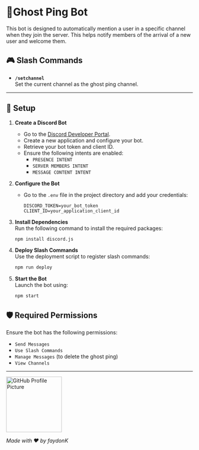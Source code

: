 # 🤖Ghost Ping Bot

This bot is designed to automatically mention a user in a specific channel when they join the server. This helps notify members of the arrival of a new user and welcome them.

## 🎮 Slash Commands

-   **`/setchannel`**  
    Set the current channel as the ghost ping channel.
    

----------

 ## 🚀 Setup

1.  **Create a Discord Bot**
    -   Go to the [Discord Developer Portal](https://discord.com/developers/applications).
    -   Create a new application and configure your bot.
    -   Retrieve your bot token and client ID.
    -   Ensure the following intents are enabled:
        -   `PRESENCE INTENT`
        -   `SERVER MEMBERS INTENT`
        -   `MESSAGE CONTENT INTENT`
2.  **Configure the Bot**
    
    -   Go to the `.env` file in the project directory and add your credentials:
        
        ```env
        DISCORD_TOKEN=your_bot_token
        CLIENT_ID=your_application_client_id
        ```
        
3.  **Install Dependencies**  
    Run the following command to install the required packages:
    
    ```bash
    npm install discord.js
    ```
    
4.  **Deploy Slash Commands**  
    Use the deployment script to register slash commands:
    
    ```bash
    npm run deploy
    ```
    
5.  **Start the Bot**  
    Launch the bot using:
    
    ```bash
    npm start
    ```


## 🛡️ Required Permissions

Ensure the bot has the following permissions:

-   `Send Messages`
-   `Use Slash Commands`
-   `Manage Messages` (to delete the ghost ping)
-   `View Channels`

----------

<img src="https://faydonk.fr/media/img/pfp-github.png" alt="GitHub Profile Picture" width="150">

*Made with ❤ by faydonK*